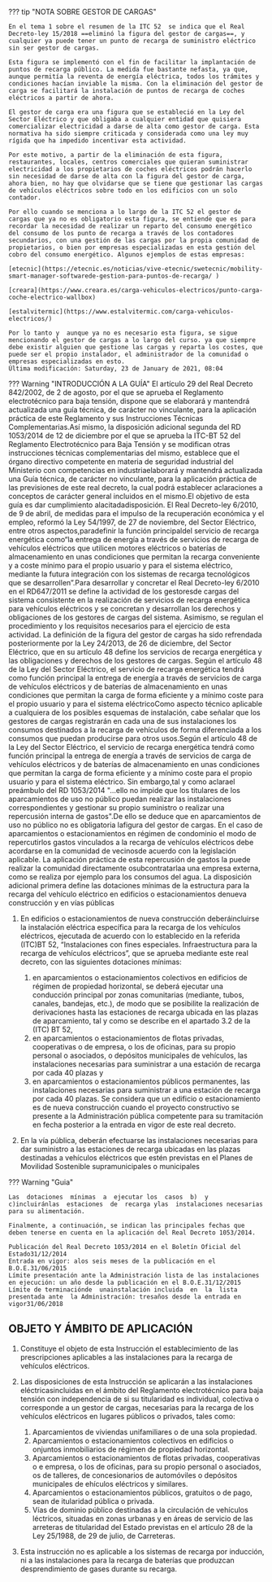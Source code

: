 
??? tip "NOTA SOBRE GESTOR DE CARGAS"

    En el tema 1 sobre el resumen de la ITC 52  se indica que el Real Decreto-ley 15/2018 ==eliminó la figura del gestor de cargas==, y cualquier ya puede tener un punto de recarga de suministro eléctrico sin ser gestor de cargas. 

    Esta figura se implementó con el fin de facilitar la implantación de puntos de recarga público. La medida fue bastante nefasta, ya que, aunque permitía la reventa de energía eléctrica, todos los trámites y condiciones hacían inviable la misma. Con la eliminación del gestor de carga se facilitará la instalación de puntos de recarga de coches eléctricos a partir de ahora.

    El gestor de carga era una figura que se estableció en la Ley del Sector Eléctrico y que obligaba a cualquier entidad que quisiera comercializar electricidad a darse de alta como gestor de carga. Esta normativa ha sido siempre criticada y considerada como una ley muy rígida que ha impedido incentivar esta actividad. 

    Por este motivo, a partir de la eliminación de esta figura, restaurantes, locales, centros comerciales que quieran suministrar electricidad a los propietarios de coches eléctricos podrán hacerlo sin necesidad de darse de alta con la figura del gestor de carga, ahora bien, no hay que olvidarse que se tiene que gestionar las cargas de vehículos eléctricos sobre todo en los edificios con un solo contador. 

    Por ello cuando se menciona a lo largo de la ITC 52 el gestor de cargas que ya no es obligatorio esta figura, se entiende que es para recordar la necesidad de realizar un reparto del consumo energético del consumo de los punto de recarga a través de los contadores secundarios, con una gestión de las cargas por la propia comunidad de propietarios, o bien por empresas especializadas en esta gestión del cobro del consumo energético. Algunos ejemplos de estas empresas: 

    [etecnic](https://etecnic.es/noticias/vive-etecnic/swetecnic/mobility-smart-manager-softwarede-gestion-para-puntos-de-recarga/ )

    [creara](https://www.creara.es/carga-vehiculos-electricos/punto-carga-coche-electrico-wallbox)

    [estalvitermic](https://www.estalvitermic.com/carga-vehiculos-electricos/)

    Por lo tanto y  aunque ya no es necesario esta figura, se sigue mencionando el gestor de cargas a lo largo del curso. ya que siempre debe existir alguien que gestione las cargas y reparta los costes, que puede ser el propio instalador, el administrador de la comunidad o empresas especializadas en esto.
    Última modificación: Saturday, 23 de January de 2021, 08:04


??? Warning "INTRODUCCIÓN A LA GUÍA"
    El artículo 29 del Real Decreto 842/2002, de 2 de agosto, por el que se aprueba el Reglamento electrotécnico para baja tensión, dispone que se elaborará y mantendrá actualizada una guía técnica, de carácter no vinculante, para la aplicación práctica de este Reglamento y sus Instrucciones Técnicas Complementarias.Así mismo, la disposición adicional segunda del RD 1053/2014 de 12 de diciembre por el que se aprueba la ITC-BT 52  del  Reglamento  Electrotécnico  para  Baja  Tensión  y  se  modifican  otras  instrucciones  técnicas  complementarias del  mismo, establece  que  el  órgano  directivo  competente  en  materia  de  seguridad  industrial  del  Ministerio con competencias  en  industriaelaborará  y mantendrá  actualizada una Guía  técnica,  de carácter  no vinculante,  para la aplicación  práctica  de  las  previsiones  de  este  real  decreto,  la  cual  podrá  establecer  aclaraciones  a  conceptos  de carácter general incluidos en el mismo.El objetivo de esta guía es dar cumplimiento alacitadadisposición. El  Real  Decreto-ley  6/2010,  de  9  de  abril,  de  medidas  para  el  impulso de  la  recuperación  económica  y  el empleo, reformó  la  Ley  54/1997,  de  27  de  noviembre,  del  Sector  Eléctrico,  entre  otros  aspectos,paradefinir  la  función principaldel  servicio  de  recarga  energética  como“la  entrega  de  energía  a  través  de  servicios  de  recarga  de vehículos eléctricos que utilicen motores eléctricos o baterías de almacenamiento en unas condiciones que permitan la  recarga  conveniente  y  a  coste  mínimo  para  el  propio  usuario  y  para  el  sistema  eléctrico,  mediante  la  futura integración  con  los  sistemas  de  recarga  tecnológicos  que  se  desarrollen”.Para  desarrollar  y  concretar  el  Real Decreto-ley 6/2010 en el RD647/2011 se define la actividad de los gestoresde cargas del sistema consistente en la realización de servicios de recarga energética para vehículos eléctricos y se concretan y desarrollan los derechos y obligaciones  de  los  gestores  de  cargas  del  sistema.  Asimismo,  se  regulan  el  procedimiento  y  los  requisitos necesarios para el ejercicio de esta actividad. La  definición  de  la  figura  del  gestor  de  cargas  ha  sido  refrendada  posteriormente  por  la  Ley  24/2013,  de  26  de diciembre, del Sector Eléctrico, que en su artículo 48 define los servicios de recarga energética y las obligaciones y derechos  de  los  gestores  de  cargas. Según  el  artículo  48  de  la  Ley  del  Sector  Eléctrico,  el  servicio  de  recarga energética tendrá como función principal la entrega de energía a través de servicios de carga de vehículos eléctricos y  de  baterías  de  almacenamiento  en  unas condiciones  que  permitan  la carga de  forma  eficiente  y  a  mínimo coste para el propio usuario y para el sistema eléctricoComo  aspecto  técnico  aplicable  a  cualquiera  de  los  posibles  esquemas  de  instalación,  cabe  señalar  que  los gestores de cargas registrarán en cada una de sus instalaciones los consumos destinados a la recarga de vehículos de forma diferenciada a los consumos que puedan producirse para otros usos.Según el artículo 48 de la Ley del Sector Eléctrico, el servicio de recarga energética tendrá como función principal la entrega de energía a través de servicios de carga de vehículos eléctricos y de baterías de almacenamiento en unas condiciones  que  permitan  la  carga  de  forma  eficiente  y  a  mínimo coste  para  el  propio  usuario  y  para  el  sistema eléctrico. Sin embargo,tal y como aclarael preámbulo del RD 1053/2014 "...ello no impide que los titulares de los aparcamientos de uso no público puedan realizar las instalaciones correspondientes y gestionar su propio suministro o  realizar  una  repercusión  interna  de  gastos".De  ello  se  deduce  que  en  aparcamientos  de  uso  no  público  no  es obligatoria  lafigura  del  gestor  de  cargas.  En el  caso  de  aparcamientos  o  estacionamientos  en  régimen  de condominio el  modo de  repercutirlos  gastos  vinculados  a  la  recarga  de vehículos  eléctricos  debe acordarse  en la comunidad de vecinosde acuerdo con la legislación aplicable. La aplicación práctica de esta repercusión de gastos la puede realizar la comunidad directamente osubcontratarlaa una empresa externa, como se realiza por ejemplo para los consumos del agua. La disposición adicional primera define las dotaciones mínimas de la estructura para la recarga del vehículo eléctrico en edificios o estacionamientos denueva construcción y en vías públicas

1. En edificios o estacionamientos de nueva construcción deberáincluirse la instalación eléctrica específica para la recarga de los vehículos eléctricos, ejecutada de acuerdo con lo establecido en la referida (ITC)BT 52, “Instalaciones con fines especiales. Infraestructura para la recarga de vehículos eléctricos”,  que  se  aprueba  mediante  este  real decreto, con las siguientes dotaciones mínimas:
      1. en  aparcamientos  o  estacionamientos  colectivos  en  edificios  de  régimen  de  propiedad  horizontal,  se deberá  ejecutar  una  conducción  principal  por  zonas  comunitarias  (mediante,  tubos,  canales,  bandejas,  etc.),  de modo  que  se  posibilite  la  realización  de  derivaciones  hasta  las  estaciones  de  recarga  ubicada  en  las  plazas  de aparcamiento, tal y como se describe en el apartado 3.2 de la (ITC) BT 52,  
      2. en  aparcamientos  o  estacionamientos  de  flotas  privadas,  cooperativas  o  de  empresa,  o  los  de  oficinas, para  su  propio  personal  o  asociados,  o  depósitos  municipales  de  vehículos,  las  instalaciones  necesarias  para suministrar a una estación de recarga por cada 40 plazas y 
      3. en aparcamientos o estacionamientos públicos permanentes, las instalaciones necesarias para suministrar a una estación de recarga por cada 40 plazas. Se considera que un edificio o estacionamiento es de nueva construcción cuando el proyecto constructivo se presente a la Administración pública competente para su tramitación en fecha posterior a la entrada en vigor de este real decreto. 

2.  En la vía pública, deberán efectuarse las instalaciones necesarias para dar suministro a las estaciones de recarga  ubicadas  en  las  plazas  destinadas  a  vehículos  eléctricos  que  estén  previstas  en  el Planes  de  Movilidad Sostenible supramunicipales o municipales

??? Warning "Guia"

    Las  dotaciones  mínimas  a  ejecutar los  casos  b)  y  c)incluiránlas  estaciones  de  recarga ylas  instalaciones necesarias para su alimentación.
    
    Finalmente, a continuación, se indican las principales fechas que deben tenerse en cuenta en la aplicación del Real Decreto 1053/2014.
    
    Publicación del Real Decreto 1053/2014 en el Boletín Oficial del Estado31/12/2014
    Entrada en vigor: alos seis meses de la publicación en el B.O.E.31/06/2015
    Límite presentación ante la Administración lista de las instalaciones en ejecución: un año desde la publicación en el B.O.E.31/12/2015
    Límite de terminaciónde  unainstalación incluida  en  la  lista presentada ante  la Administración: tresaños desde la entrada en vigor31/06/2018

## OBJETO Y ÁMBITO DE APLICACIÓN

1. Constituye  el  objeto  de  esta  Instrucción  el  establecimiento  de  las  prescripciones  aplicables  a  las  instalaciones para la recarga de vehículos eléctricos.
2. Las  disposiciones  de  esta  Instrucción  se  aplicarán  a  las  instalaciones  eléctricasincluidas  en  el  ámbito  del Reglamento  electrotécnico  para  baja  tensión  con  independencia  de  si  su  titularidad  es  individual,  colectiva  o corresponde  a  un  gestor  de  cargas,  necesarias  para  la  recarga  de  los  vehículos  eléctricos  en  lugares  públicos  o privados, tales como:
      1. Aparcamientos de viviendas unifamiliares o de una sola propiedad.
      2. Aparcamientos  o  estacionamientos  colectivos  en  edificios  o  onjuntos  inmobiliarios  de  régimen  de  propiedad horizontal.
      3. Aparcamientos  o  estacionamientos  de  flotas  privadas,  cooperativas  o  e  empresa,  o  los  de  oficinas,  para  su propio personal o asociados, os de talleres, de concesionarios de automóviles o depósitos municipales de ehículos eléctricos y similares. 
      4. Aparcamientos o estacionamientos públicos, gratuitos o de pago, sean de itularidad pública o privada.
      5.  Vías  de  dominio  público  destinadas  a  la  circulación  de  vehículos  léctricos,  situadas  en  zonas  urbanas  y  en áreas de servicio de las arreteras de titularidad del Estado previstas en el artículo 28 de la Ley 25/1988, de 29 de julio, de Carreteras.

3. Esta instrucción no es aplicable a los sistemas de recarga por inducción, ni a las instalaciones para la recarga de baterías que produzcan desprendimiento de gases durante su recarga.



